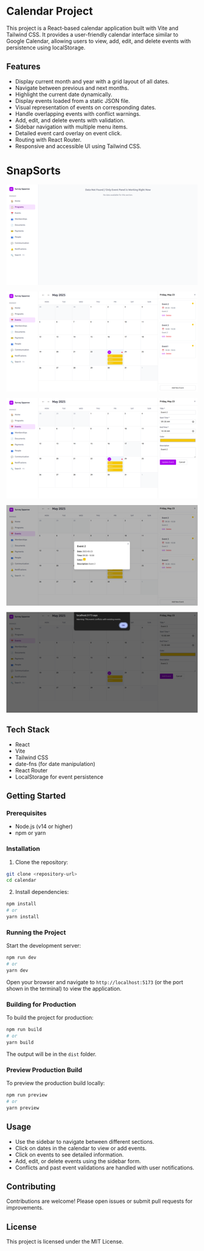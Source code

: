 # Calendar Project

This project is a React-based calendar application built with Vite and Tailwind CSS. It provides a user-friendly calendar interface similar to Google Calendar, allowing users to view, add, edit, and delete events with persistence using localStorage.

## Features

- Display current month and year with a grid layout of all dates.
- Navigate between previous and next months.
- Highlight the current date dynamically.
- Display events loaded from a static JSON file.
- Visual representation of events on corresponding dates.
- Handle overlapping events with conflict warnings.
- Add, edit, and delete events with validation.
- Sidebar navigation with multiple menu items.
- Detailed event card overlay on event click.
- Routing with React Router.
- Responsive and accessible UI using Tailwind CSS.

# SnapSorts

![alt text](<Screenshot from 2025-05-23 06-29-05.png>) 

![alt text](<Screenshot from 2025-05-23 06-28-30.png>)

![alt text](<Screenshot from 2025-05-23 06-28-56.png>) 

![alt text](<Screenshot from 2025-05-23 06-28-41.png>) 

![alt text](<Screenshot from 2025-05-23 06-29-56.png>)



## Tech Stack

- React
- Vite
- Tailwind CSS
- date-fns (for date manipulation)
- React Router
- LocalStorage for event persistence

## Getting Started

### Prerequisites

- Node.js (v14 or higher)
- npm or yarn

### Installation

1. Clone the repository:

```bash
git clone <repository-url>
cd calendar
```

2. Install dependencies:

```bash
npm install
# or
yarn install
```

### Running the Project

Start the development server:

```bash
npm run dev
# or
yarn dev
```

Open your browser and navigate to `http://localhost:5173` (or the port shown in the terminal) to view the application.

### Building for Production

To build the project for production:

```bash
npm run build
# or
yarn build
```

The output will be in the `dist` folder.

### Preview Production Build

To preview the production build locally:

```bash
npm run preview
# or
yarn preview
```

## Usage

- Use the sidebar to navigate between different sections.
- Click on dates in the calendar to view or add events.
- Click on events to see detailed information.
- Add, edit, or delete events using the sidebar form.
- Conflicts and past event validations are handled with user notifications.

## Contributing

Contributions are welcome! Please open issues or submit pull requests for improvements.

## License

This project is licensed under the MIT License.
